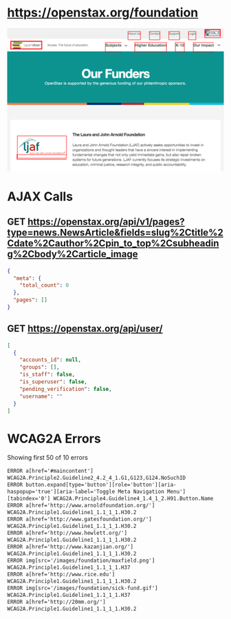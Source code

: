 # https://openstax.org/foundation

![image](./screenshots/openstax.org_foundation.png)

# AJAX Calls

## GET https://openstax.org/api/v1/pages?type=news.NewsArticle&fields=slug%2Ctitle%2Cdate%2Cauthor%2Cpin_to_top%2Csubheading%2Cbody%2Carticle_image

```json
{
  "meta": {
    "total_count": 0
  },
  "pages": []
}
```

## GET https://openstax.org/api/user/

```json
[
  {
    "accounts_id": null,
    "groups": [],
    "is_staff": false,
    "is_superuser": false,
    "pending_verification": false,
    "username": ""
  }
]
```


# WCAG2A Errors

Showing first 50 of 10 errors

```
ERROR a[href='#maincontent'] WCAG2A.Principle2.Guideline2_4.2_4_1.G1,G123,G124.NoSuchID
ERROR button.expand[type='button'][role='button'][aria-haspopup='true'][aria-label='Toggle Meta Navigation Menu'][tabindex='0'] WCAG2A.Principle4.Guideline4_1.4_1_2.H91.Button.Name
ERROR a[href='http://www.arnoldfoundation.org/'] WCAG2A.Principle1.Guideline1_1.1_1_1.H30.2
ERROR a[href='http://www.gatesfoundation.org/'] WCAG2A.Principle1.Guideline1_1.1_1_1.H30.2
ERROR a[href='http://www.hewlett.org/'] WCAG2A.Principle1.Guideline1_1.1_1_1.H30.2
ERROR a[href='http://www.kazanjian.org/'] WCAG2A.Principle1.Guideline1_1.1_1_1.H30.2
ERROR img[src='/images/foundation/maxfield.png'] WCAG2A.Principle1.Guideline1_1.1_1_1.H37
ERROR a[href='http://www.rice.edu'] WCAG2A.Principle1.Guideline1_1.1_1_1.H30.2
ERROR img[src='/images/foundation/sick-fund.gif'] WCAG2A.Principle1.Guideline1_1.1_1_1.H37
ERROR a[href='http://20mm.org/'] WCAG2A.Principle1.Guideline1_1.1_1_1.H30.2
```

